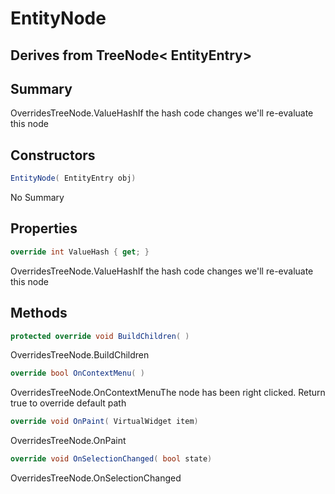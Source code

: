 # EntityNode

## Derives from TreeNode< EntityEntry>

## Summary

OverridesTreeNode.ValueHashIf the hash code changes we'll re-evaluate this node
## Constructors

```c#
EntityNode( EntityEntry obj) 
```
No Summary
## Properties

```c#
override int ValueHash { get; } 
```
OverridesTreeNode.ValueHashIf the hash code changes we'll re-evaluate this node
## Methods

```c#
protected override void BuildChildren( ) 
```
OverridesTreeNode.BuildChildren
```c#
override bool OnContextMenu( ) 
```
OverridesTreeNode.OnContextMenuThe node has been right clicked. Return true to override default path
```c#
override void OnPaint( VirtualWidget item) 
```
OverridesTreeNode.OnPaint
```c#
override void OnSelectionChanged( bool state) 
```
OverridesTreeNode.OnSelectionChanged
